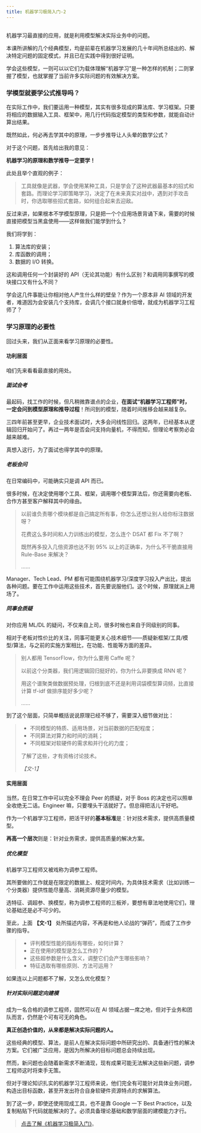 ```yaml
---
title: 机器学习极简入门-2
---
```

<article id="topicContainer" class="column_content"><h2 class="topic_title"></h2><div><p>机器学习最直接的应用，就是利用模型解决实际业务中的问题。</p>
<p>本课所讲解的几个经典模型，均是前辈在机器学习发展的几十年间所总结出的、解决特定问题的固定模式，并且已在实践中得到很好证明。</p>
<p>学会这些模型，一则可以以它们为载体理解“机器学习”是一种怎样的机制；二则掌握了模型，也就掌握了当前许多实际问题的有效解决方案。</p>
<h3 id="">学模型就要学公式推导吗？</h3>
<p>在实际工作中，我们要运用一种模型，其实有很多现成的算法库、学习框架。只要将相应的数据输入工具、框架中，用几行代码指定模型的类型和参数，就能自动计算出结果。</p>
<p>既然如此，何必再去学其中的原理，一步步推导让人头晕的数学公式？</p>
<p>对于这个问题，首先给出我的意见：</p>
<p><strong>机器学习的原理和数学推导一定要学！</strong></p>
<p>此处且举个直观的例子：</p>
<blockquote>
  <p>工具就像是武器，学会使用某种工具，只是学会了这种武器最基本的招式和套路。而理论学习即策略学习，决定了在未来真实对战中，遇到对手攻击时，你选取哪些招式套路，如何组合起来去迎敌。</p>
</blockquote>
<p>反过来讲，如果根本不学模型原理，只是把一个个应用场景背诵下来，需要的时候直接把模型当黑盒使用——这样做我们能学到什么？</p>
<p>我们将学到：</p>
<ol>
<li>算法库的安装；</li>
<li>库函数的调用；</li>
<li>数据的 I/O 转换。</li>
</ol>
<p>这和调用任何一个封装好的 API（无论其功能）有什么区别？和调用同事撰写的模块接口又有什么不同？</p>
<p>学会这几件事能让你相对他人产生什么样的壁垒？作为一个原本非 AI 领域的开发者，难道因为会安装几个支持库，会调几个接口就身价倍增，就成为机器学习工程师了？</p>
<h3 id="-1">学习原理的必要性</h3>
<p>回过头来，我们从正面来看学习原理的必要性。</p>
<h4 id="-2">功利层面</h4>
<p>咱们先来看看最直接的用处。</p>
<h5 id="-3"><strong>面试会考</strong></h5>
<p>最起码，找工作的时候，但凡稍微靠谱点的企业，<strong>在面试“机器学习工程师”时，一定会问到模型原理和推导过程</strong>！所问到的模型，随着时间推移会越来越复杂。</p>
<p>三四年前甚至更早，企业技术面试时，大多会问线性回归。这两年，已经基本从逻辑回归开始问了。再过一两年是否会问支持向量机，不得而知，但理论考察势必会越来越难。</p>
<p>真想入这行，为了面试也得学其中的原理。</p>
<h5 id="-4"><strong>老板会问</strong></h5>
<p>在日常编码中，可能确实只是调 API 而已。</p>
<p>很多时候，在决定使用哪个工具、框架，调用哪个模型算法后，你还需要向老板、合作方甚至客户解释其中的缘由。</p>
<blockquote>
  <p>以前谁负责哪个模块都是自己搞定所有事，你怎么还想让别人给你标注数据呀？</p>
  <p>花费这么多时间和人力训练出的模型，怎么连个 DSAT 都 Fix 不了啊？</p>
  <p>既然再多投入几倍资源也达不到 95% 以上的正确率，为什么不干脆直接用 Rule-Base 来解决？</p>
  <p>……</p>
</blockquote>
<p>Manager、Tech Lead、PM 都有可能围绕机器学习/深度学习投入产出比，提出各种问题。要在工作中运用这些技术，首先要说服他们。这个时候，原理就派上用场了。</p>
<h5 id="-5"><strong>同事会质疑</strong></h5>
<p>对你应用 ML/DL 的疑问，不仅来自上司，很多时候也来自于同级别的同事。</p>
<p>相对于老板对性价比的关注，同事可能更关心技术细节——质疑新框架/工具/模型/算法，与之前的实施方案相比，在功能、性能等方面的差异。</p>
<blockquote>
  <p>别人都用 TensorFlow，你为什么要用 Caffe 呢？</p>
  <p>以前这个分类器，我们用逻辑回归挺好的，你为什么非要换成 RNN 呢？</p>
  <p>用这个谱聚类做数据预处理，归根到底不还是利用词袋模型算词频，比直接计算 tf-idf 做排序能好多少呢？</p>
  <p>……</p>
</blockquote>
<p>到了这个层面，只简单概括说说原理已经不够了，需要深入细节做对比：</p>
<blockquote>
  <ul>
  <li>不同模型的特质、适用场景，对当前数据的匹配程度；</li>
  <li>不同算法对算力和时间的消耗；</li>
  <li>不同框架对软硬件的需求和并行化的力度；</li>
  </ul>
  <p>了解了这些，才有资格讨论技术。</p>
  <p><em>【文-1】</em></p>
</blockquote>
<h4 id="-6">实用层面</h4>
<p>当然，在日常工作中可以完全不理会 Peer 的质疑，对于 Boss 的决定也可以照单全收绝无二话。Engineer 嘛，只要埋头干活就好了。但总得把活儿干好吧。</p>
<p>作为一个机器学习工程师，把活干好的<strong>基本标准</strong>是：针对技术需求，提供高质量模型。</p>
<p><strong>再高一个层次</strong>则是：针对业务需求，提供高质量的解决方案。</p>
<h5 id="-7"><strong>优化模型</strong></h5>
<p>机器学习工程师又被戏称为调参工程师。</p>
<p>其所要做的工作就是在限定的数据上、规定时间内，为具体技术需求（比如训练一个分类器）提供性能尽量高、消耗资源尽量少的模型。</p>
<p>选特征、调超参、换模型，称为调参工程师的三板斧，要想有章法地使用它们，理论基础还是必不可少的。</p>
<p>至此，上面 <strong>【文-1】</strong> 处所描述内容，不再是和他人论战的“弹药”，而成了工作步骤的指导。</p>
<blockquote>
  <ul>
  <li>评判模型性能的指标有哪些，如何计算？</li>
  <li>正在使用的模型是怎么工作的？</li>
  <li>这些超参数是什么含义，调整它们会产生哪些影响？</li>
  <li>特征选取有哪些原则、方法可运用？</li>
  </ul>
</blockquote>
<p>如果连以上问题都不了解，又怎么优化模型？</p>
<h5 id="-8"><strong>针对实际问题定向建模</strong></h5>
<p>成为一名合格的调参工程师，固然可以在 AI 领域占据一席之地，但对于业务和团队而言，仍然是个可有可无的角色。</p>
<p><strong>真正创造价值的，从来都是解决实际问题的人。</strong></p>
<p>这些经典的模型、算法，是前人在解决实际问题中所研究出的、具备通行性的解决方案。它们被广泛应用，是因为所解决的目标问题总会持续出现。</p>
<p>然而，新问题也会随着新需求不断涌现，现有成果可能无法解决这些新问题，调参工程师这时将束手无策。</p>
<p>但对于理论知识扎实的机器学习工程师来说，他们完全有可能针对具体业务问题，构造出目标函数，甚至开发出符合自身软硬件资源特点的求解算法。</p>
<p>到了这一步，即使还使用现成工具，也不是靠 Google 一下 Best Practice，以及复制粘贴下代码就能解决的了。必须具备理论基础和数学层面的建模能力才行。</p>
<blockquote>
  <p><a href="https://gitbook.cn/m/mazi/comp/column?columnId=5ad70dea9a722231b25ddbf8&utm_source=lysd001">点击了解《机器学习极简入门》</a>。</p>
</blockquote></div></article>